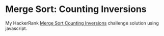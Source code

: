 # Merge Sort: Counting Inversions

My HackerRank [Merge Sort Counting Inversions](https://www.hackerrank.com/challenges/ctci-merge-sort/problem?h_l=interview&playlist_slugs%5B%5D=interview-preparation-kit&playlist_slugs%5B%5D=sorting) challenge solution using javascript.




